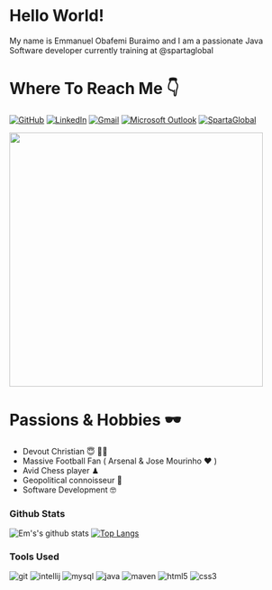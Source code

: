 # Hello World! 
My name is Emmanuel Obafemi Buraimo and I am a passionate Java Software developer currently training at @spartaglobal

# Where To Reach Me 👇

[![GitHub](https://img.shields.io/badge/github-%23181717.svg?&style=for-the-badge&logo=github&logoColor=white)](https://github.com/Zinan10/)
[![LinkedIn](https://img.shields.io/badge/linkedin-%230077B5.svg?&style=for-the-badge&logo=linkedin&logoColor=white)](https://www.linkedin.com/in/emmanuel-buraimo-7037b612b/)
[![Gmail](https://img.shields.io/badge/Gmail-%23D14836.svg?&style=for-the-badge&logo=gmail&logoColor=red)](mailto:emmanueloburaimo@gmail.com)
[![Microsoft Outlook](https://img.shields.io/badge/Microsoft%20Outlook-%230078D4.svg?&style=for-the-badge&logo=microsoft-outlook&logoColor=white)](mailto:EBuraimo@spartaglobal.com)
[![SpartaGlobal](https://img.shields.io/badge/Sparta%20Global-%23CC6699.svg?&style=for-the-badge&logo=spartaglobal&logoColor=white)](https://www.spartaglobal.com/)

<img src="https://rapidapi.com/blog/wp-content/uploads/2017/01/octocat.gif" width = "450px">

# Passions & Hobbies 🕶
- Devout Christian 😇 🙏🏽
- Massive Football Fan ( Arsenal & Jose Mourinho ❤️ )
- Avid Chess player ♟
- Geopolitical connoisseur 🤯
- Software Development 🤓

### Github Stats

![Em's's github stats](https://github-readme-stats.vercel.app/api?username=Zinan10&hide=prs&show_icons=true&theme=algolia)
[![Top Langs](https://github-readme-stats.vercel.app/api/top-langs/?username=Zinan10&theme=algolia&langs_count=8)](https://github.com/Zinan10/github-readme-stats)





### Tools Used

![git](https://img.shields.io/badge/git-%23F05032.svg?&style=for-the-badge&logo=git&logoColor=white)
![intellij](https://img.shields.io/badge/intelliJ%20IDEA-%23000000.svg?&style=for-the-badge&logo=intellij-idea&logoColor=white)
![mysql](https://img.shields.io/badge/mysql-%2300f.svg?&style=for-the-badge&logo=mysql&logoColor=white)
![java](https://img.shields.io/badge/java-%23ED8B00.svg?&style=for-the-badge&logo=java&logoColor=white)
![maven](https://img.shields.io/badge/Apache%20Maven-%23C71A36.svg?&style=for-the-badge&logo=apache-maven&logoColor=white)
![html5](https://img.shields.io/badge/html5%20-%23E34F26.svg?&style=for-the-badge&logo=html5&logoColor=white)
![css3](https://img.shields.io/badge/css3%20-%231572B6.svg?&style=for-the-badge&logo=css3&logoColor=white)



<!--
**Zinan10/Zinan10** is a ✨ _special_ ✨ repository because its `README.md` (this file) appears on your GitHub profile.


Here are some ideas to get you started:

- 🔭 I’m currently working on ...
- 🌱 I’m currently learning ...
- 👯 I’m looking to collaborate on ...
- 🤔 I’m looking for help with ...
- 💬 Ask me about ...
- 📫 How to reach me: ...
- 😄 Pronouns: ...
- ⚡ Fun fact: ...
-->

